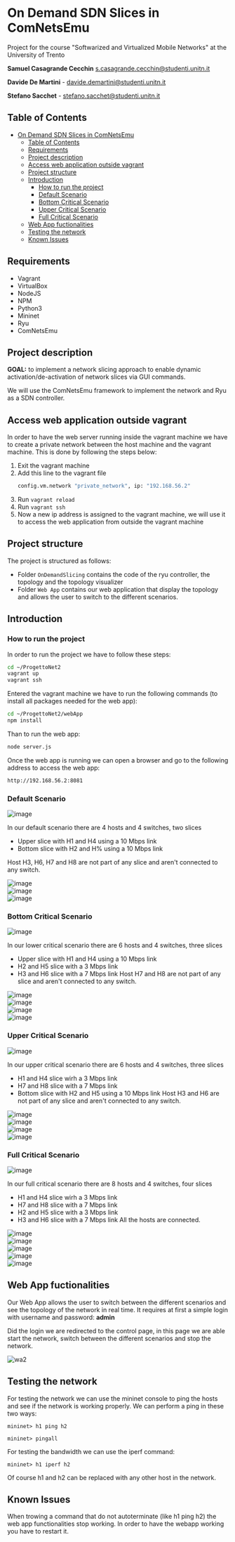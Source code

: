 # On Demand SDN Slices in ComNetsEmu
Project for the course "Softwarized and Virtualized Mobile Networks" at the University of Trento

**Samuel Casagrande Cecchin** [s.casagrande.cecchin@studenti.unitn.it](s.casagrande.cecchin@studenti.unitn.it)

**Davide De Martini** - [davide.demartini@studenti.unitn.it](davide.demartini@studenti.unitn.it)

**Stefano Sacchet** - [stefano.sacchet@studenti.unitn.it](stefano.sacchet@studenti.unitn.it)

## Table of Contents
- [On Demand SDN Slices in ComNetsEmu](#on-demand-sdn-slices-in-comnetsemu)
  - [Table of Contents](#table-of-contents)
  - [Requirements](#requirements)
  - [Project description](#project-description)
  - [Access web application outside vagrant](#access-web-application-outside-vagrant)
  - [Project structure](#project-structure)
  - [Introduction](#introduction)
    - [How to run the project](#how-to-run-the-project)
    - [Default Scenario](#default-scenario)
    - [Bottom Critical Scenario](#bottom-critical-scenario)
    - [Upper Critical Scenario](#upper-critical-scenario)
    - [Full Critical Scenario](#full-critical-scenario)
  - [Web App fuctionalities](#web-app-fuctionalities)
  - [Testing the network](#testing-the-network)
  - [Known Issues](#known-issues)

## Requirements
- Vagrant
- VirtualBox
- NodeJS
- NPM
- Python3
- Mininet
- Ryu
- ComNetsEmu

## Project description
**GOAL:** to implement a network slicing approach to enable dynamic activation/de-activation of network slices via GUI commands.

We will use the ComNetsEmu framework to implement the network and Ryu as a SDN controller.

## Access web application outside vagrant
In order to have the web server running inside the vagrant machine we have to create a private network between the host machine and the vagrant machine. This is done by following the steps below:

1) Exit the vagrant machine
2) Add this line to the vagrant file 
   ```BASH
   config.vm.network "private_network", ip: "192.168.56.2"
   ```
3) Run `vagrant reload`
4) Run `vagrant ssh`
5) Now a new ip address is assigned to the vagrant machine, we will use it to access the web application from outside the vagrant machine

## Project structure
The project is structured as follows:
- Folder `OnDemandSlicing` contains the code of the ryu controller, the topology and the topology visualizer
- Folder `Web App` contains our web application that display the topology and allows the user to switch to the different scenarios.
## Introduction

### How to run the project
In order to run the project we have to follow these steps:
```BASH
cd ~/ProgettoNet2
vagrant up
vagrant ssh
```
Entered the vagrant machine we have to run the following commands (to install all packages needed for the web app):
```BASH
cd ~/ProgettoNet2/webApp
npm install
```
Than to run the web app:
```BASH
node server.js
```
Once the web app is running we can open a browser and go to the following address to access the web app:
```BASH
http://192.168.56.2:8081
```

<!-- Entered the vagrant machine we have to run the following commands (for the mininet simulation):
```BASH
cd OnDemandSlicing
sudo python3 topology.py
```
In another window we have to run the following commands (for the controller):
```BASH
cd ~/ProgettoNet2
vagrant ssh
cd OnDemandSlicing
ryu-manager --observe-links gui_start.py controller.py
```
In another window we have to run the following commands (for the web app):
```BASH
cd ~/ProgettoNet2
vagrant ssh
cd WebApp
sudo apt install nodejs
sudo apt install npm
npm install
node server.js
``` -->

### Default Scenario

![image](images/Scenarios/defaultScenario.png)

In our default scenario there are 4 hosts and 4 switches, two slices
- Upper slice with H1 and H4 using a 10 Mbps link
- Bottom slice with H2 and H% using a 10 Mbps link

Host H3, H6, H7 and H8 are not part of any slice and aren't connected to any switch.

![image](images/Pingall/defaultScenarioPing.png)\
![image](images/Iperf/Default/1.png)\
![image](images/Iperf/Default/2.png)

### Bottom Critical Scenario
![image](images/Scenarios/bottomCritical.png)

In our lower critical scenario there are 6 hosts and 4 switches, three slices
- Upper slice with H1 and H4 using a 10 Mbps link
- H2 and H5 slice with a 3 Mbps link
- H3 and H6 slice with a 7 Mbps link
Host H7 and H8 are not part of any slice and aren't connected to any switch.

![image](images/Pingall/lowerScenarioPing.png)\
![image](images/Iperf/LowerCritical/1.png)\
![image](images/Iperf/LowerCritical/2.png)\
![image](images/Iperf/LowerCritical/3.png)

### Upper Critical Scenario
![image](images/Scenarios/upperCritical.png)

In our upper critical scenario there are 6 hosts and 4 switches, three slices
- H1 and H4 slice wirh a 3 Mbps link
- H7 and H8 slice with a 7 Mbps link
- Bottom slice with H2 and H5 using a 10 Mbps link
Host H3 and H6 are not part of any slice and aren't connected to any switch.

![image](images/Pingall/upperCriticalPing.png)\
![image](images/Iperf/UpperCritical/1.png)\
![image](images/Iperf/UpperCritical/2.png)\
![image](images/Iperf/UpperCritical/3.png)

### Full Critical Scenario
![image](images/Scenarios/fullCritical.png)

In our full critical scenario there are 8 hosts and 4 switches, four slices
- H1 and H4 slice wirh a 3 Mbps link
- H7 and H8 slice with a 7 Mbps link
- H2 and H5 slice with a 3 Mbps link
- H3 and H6 slice with a 7 Mbps link
All the hosts are connected.

![image](images/Pingall/fullCriticalPing.png)\
![image](images/Iperf/FullCritical/1.png)\
![image](images/Iperf/FullCritical/2.png)\
![image](images/Iperf/FullCritical/3.png)\
![image](images/Iperf/FullCritical/4.png)

## Web App fuctionalities
Our Web App allows the user to switch between the different scenarios and see the topology of the network in real time. It requires at first a simple login with username and password: **admin**

Did the login we are redirected to the control page, in this page we are able start the network, switch between the different scenarios and stop the network.

![wa2](images/webapp/wa2.jpeg)

## Testing the network

For testing the network we can use the mininet console to ping the hosts and see if the network is working properly.
We can perform a ping in these two ways:
```
mininet> h1 ping h2
```
```
mininet> pingall
```
For testing the bandwidth we can use the iperf command:
```
mininet> h1 iperf h2
```
Of course h1 and h2 can be replaced with any other host in the network.

## Known Issues
When trowing a command that do not autoterminate (like h1 ping h2) the web app functionalities stop working. In order to have the webapp working you have to restart it.
